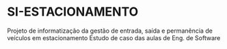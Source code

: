 # SI-ESTACIONAMENTO
Projeto de informatização da gestão de entrada, saída e permanência de veículos em estacionamento
Estudo de caso das aulas de Eng. de Software
